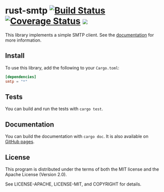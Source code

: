 rust-smtp [![Build Status](https://travis-ci.org/amousset/rust-smtp.svg?branch=master)](https://travis-ci.org/amousset/rust-smtp) [![Coverage Status](https://coveralls.io/repos/github/amousset/rust-smtp/badge.svg?branch=master)](https://coveralls.io/github/amousset/rust-smtp?branch=master) [![](https://meritbadge.herokuapp.com/smtp)](https://crates.io/crates/smtp)
=========

This library implements a simple SMTP client.
See the [documentation](http://amousset.github.io/rust-smtp/smtp/) for more information.

Install
-------

To use this library, add the following to your `Cargo.toml`:

```toml
[dependencies]
smtp = "*"
```

Tests
-----

You can build and run the tests with `cargo test`.

Documentation
-------------

You can build the documentation with `cargo doc`. It is also available on [GitHub pages](http://amousset.github.io/rust-smtp/smtp/).

License
-------

This program is distributed under the terms of both the MIT license and the Apache License (Version 2.0).

See LICENSE-APACHE, LICENSE-MIT, and COPYRIGHT for details.
